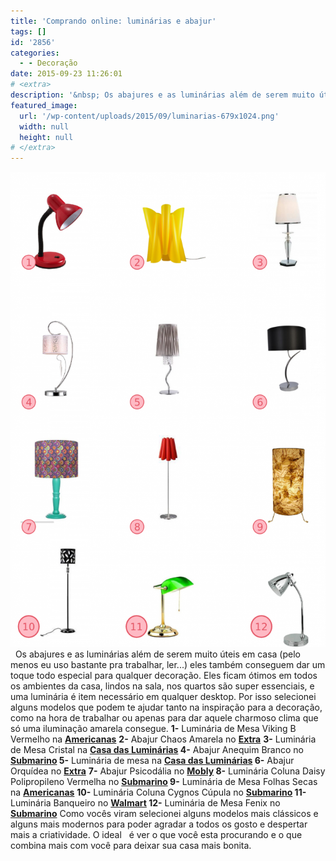 ```yaml
---
title: 'Comprando online: luminárias e abajur'
tags: []
id: '2856'
categories:
  - - Decoração
date: 2015-09-23 11:26:01
# <extra>
description: '&nbsp; Os abajures e as luminárias além de serem muito úteis em casa (pelo menos eu uso bastante pra trabalhar, ler&#8230;) eles também conseguem dar um toque todo especial para qualquer decoração. Eles ficam ótimos em todos os ambientes da casa, lindos na sala, nos quartos são super essenciais, e uma luminária é item necessário em qualquer desktop. Por isso selecionei alguns modelos que podem te ajudar tanto na inspiração para a decoração, como na hora de trabalhar ou apenas para dar aquele charmoso clima que só uma iluminação amarela consegue. 1- Luminária de Mesa Viking B Vermelho na Americanas 2- Abajur Chaos Amarela no Extra 3- Luminária de Mesa Cristal na Casa das Luminárias 4- Abajur Anequim Branco no Submarino 5- Luminária de mesa na Casa das Luminárias 6- Abajur Orquídea no Extra 7- Abajur Psicodália no Mobly 8- &hellip;'
featured_image: 
  url: '/wp-content/uploads/2015/09/luminarias-679x1024.png'
  width: null
  height: null
# </extra>
---
```


[![comprar luminaria/abajur online](/wp-content/uploads/2015/09/luminarias-679x1024.png)](/wp-content/uploads/2015/09/luminarias.png)   Os abajures e as luminárias além de serem muito úteis em casa (pelo menos eu uso bastante pra trabalhar, ler...) eles também conseguem dar um toque todo especial para qualquer decoração. Eles ficam ótimos em todos os ambientes da casa, lindos na sala, nos quartos são super essenciais, e uma luminária é item necessário em qualquer desktop. Por isso selecionei alguns modelos que podem te ajudar tanto na inspiração para a decoração, como na hora de trabalhar ou apenas para dar aquele charmoso clima que só uma iluminação amarela consegue. **1-** Luminária de Mesa Viking B Vermelho na **[Americanas](http://www.americanas.com.br/produto/8196016/luminaria-de-mesa-viking-b-vermelho-startec)** **2-** Abajur Chaos Amarela no **[Extra](http://www.extra.com.br/UtilidadesDomesticas/IluminacaodeCasa/Abajur/Abajur-Chaos-Amarela-3577091.html?recsource=busca-int&rectype=busca-802)** **3-** Luminária de Mesa Cristal na **[Casa das Luminárias](http://www.luminarias.com.br/luminaria-de-mesa-361) 4-** Abajur Anequim Branco no **[Submarino](http://www.submarino.com.br/produto/120990694/abajur-15050181-anequim-branco-taschibra) 5-** Luminária de mesa na **[Casa das Luminárias](http://www.luminarias.com.br/luminaria-de-mesa-312) 6-** Abajur Orquídea no **[Extra](http://www.extra.com.br/UtilidadesDomesticas/IluminacaodeCasa/Abajur/Abajur-Orquidea--4289726.html?recsource=busca-int&rectype=busca-802)** **7-** Abajur Psicodália no **[Mobly](http://www.mobly.com.br/abajur-psicodalia-base-verde-178441.html#a=3p=19pn=1t=catalogc=286s=0) 8-** Luminária Coluna Daisy Polipropileno Vermelha no **[Submarino](http://www.submarino.com.br/produto/119325582/luminaria-coluna-daisy-polipropileno-vermelha-base-aluminio-avelis) 9-** Luminária de Mesa Folhas Secas na **[Americanas](http://www.americanas.com.br/produto/117125042/luminaria-de-mesa-folhas-secas-35-marrom-lampdiez)** **10-** Luminária Coluna Cygnos Cúpula no **[Submarino](http://www.submarino.com.br/produto/116928847/luminaria-coluna-cygnos-cupula-em-tecido-vazado-aco-cromado-arquitetizze) 11-** Luminária Banqueiro no **[Walmart](https://www.walmart.com.br/luminaria-banqueiro-mainstays-dourada-e-verde/2841311/pr) 12-** Luminária de Mesa Fenix no **[Submarino](http://www.submarino.com.br/produto/123041970/luminaria-de-mesa-fenix-metal-cromado-premier)** Como vocês viram selecionei alguns modelos mais clássicos e alguns mais modernos para poder agradar a todos os gosto e despertar mais a criatividade. O ideal   é ver o que você esta procurando e o que combina mais com você para deixar sua casa mais bonita.
